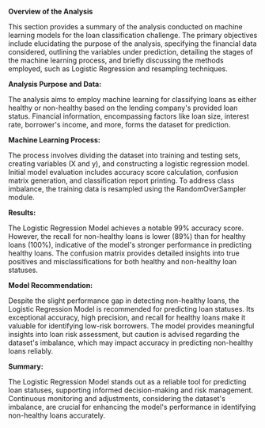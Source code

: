 

**Overview of the Analysis**

This section provides a summary of the analysis conducted on machine learning models for the loan classification challenge. The primary objectives include elucidating the purpose of the analysis, specifying the financial data considered, outlining the variables under prediction, detailing the stages of the machine learning process, and briefly discussing the methods employed, such as Logistic Regression and resampling techniques.

**Analysis Purpose and Data:**

The analysis aims to employ machine learning for classifying loans as either healthy or non-healthy based on the lending company's provided loan status. Financial information, encompassing factors like loan size, interest rate, borrower's income, and more, forms the dataset for prediction.

**Machine Learning Process:**

The process involves dividing the dataset into training and testing sets, creating variables (X and y), and constructing a logistic regression model. Initial model evaluation includes accuracy score calculation, confusion matrix generation, and classification report printing. To address class imbalance, the training data is resampled using the RandomOverSampler module.

**Results:**

The Logistic Regression Model achieves a notable 99% accuracy score. However, the recall for non-healthy loans is lower (89%) than for healthy loans (100%), indicative of the model's stronger performance in predicting healthy loans. The confusion matrix provides detailed insights into true positives and misclassifications for both healthy and non-healthy loan statuses.

**Model Recommendation:**

Despite the slight performance gap in detecting non-healthy loans, the Logistic Regression Model is recommended for predicting loan statuses. Its exceptional accuracy, high precision, and recall for healthy loans make it valuable for identifying low-risk borrowers. The model provides meaningful insights into loan risk assessment, but caution is advised regarding the dataset's imbalance, which may impact accuracy in predicting non-healthy loans reliably.

**Summary:**

The Logistic Regression Model stands out as a reliable tool for predicting loan statuses, supporting informed decision-making and risk management. Continuous monitoring and adjustments, considering the dataset's imbalance, are crucial for enhancing the model's performance in identifying non-healthy loans accurately.
